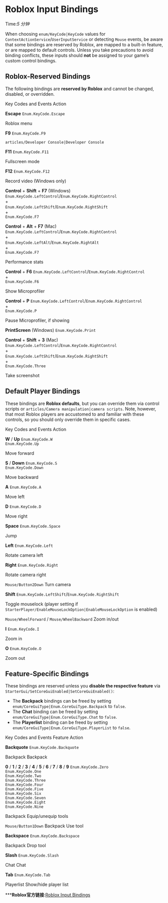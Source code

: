 # Roblox Input Bindings 
Time:<em>5  分钟</em>

When choosing `enum/KeyCode|KeyCode` values for `ContextActionService`/`UserInputService` or detecting `Mouse` events, be aware that some bindings are reserved by Roblox, are mapped to a built-in feature, or are mapped to default controls. Unless you take precautions to avoid binding conflicts, these inputs should **not** be assigned to your game’s custom control bindings.

## Roblox-Reserved Bindings

The following bindings are **reserved by Roblox** and cannot be changed, disabled, or overridden.

Key Codes and Events Action

**Escape** `Enum.KeyCode.Escape`

Roblox menu

**F9** `Enum.KeyCode.F9`

`articles/Developer Console|Developer Console`

**F11** `Enum.KeyCode.F11`

Fullscreen mode

**F12** `Enum.KeyCode.F12`

Record video (Windows only)

**Control** \+ **Shift** \+ **F7** (Windows) `Enum.KeyCode.LeftControl`/`Enum.KeyCode.RightControl`  
+  
`Enum.KeyCode.LeftShift`/`Enum.KeyCode.RightShift`  
+  
`Enum.KeyCode.F7`

  


**Control** \+ **Alt** \+ **F7** (Mac) `Enum.KeyCode.LeftControl`/`Enum.KeyCode.RightControl`  
+  
`Enum.KeyCode.LeftAlt`/`Enum.KeyCode.RightAlt`  
+  
`Enum.KeyCode.F7`

Performance stats

**Control** \+ **F6** `Enum.KeyCode.LeftControl`/`Enum.KeyCode.RightControl`  
+  
`Enum.KeyCode.F6`

Show Microprofiler

**Control** \+ **P** `Enum.KeyCode.LeftControl`/`Enum.KeyCode.RightControl`  
+  
`Enum.KeyCode.P`

Pause Microprofiler, if showing

**PrintScreen** (Windows) `Enum.KeyCode.Print`

  


**Control** \+ **Shift** \+ **3** (Mac) `Enum.KeyCode.LeftControl`/`Enum.KeyCode.RightControl`  
+  
`Enum.KeyCode.LeftShift`/`Enum.KeyCode.RightShift`  
+  
`Enum.KeyCode.Three`

Take screenshot

## Default Player Bindings

These bindings are **Roblox defaults**, but you can override them via control scripts or `articles/Camera manipulation|camera scripts`. Note, however, that most Roblox players are accustomed to and familiar with these controls, so you should only override them in specific cases.

Key Codes and Events Action

**W** / **Up** `Enum.KeyCode.W`  
`Enum.KeyCode.Up`

Move forward

**S** / **Down** `Enum.KeyCode.S`  
`Enum.KeyCode.Down`

Move backward

**A** `Enum.KeyCode.A`

Move left

**D** `Enum.KeyCode.D`

Move right

**Space** `Enum.KeyCode.Space`

Jump

**Left** `Enum.KeyCode.Left`

Rotate camera left

**Right** `Enum.KeyCode.Right`

Rotate camera right

`Mouse/Button2Down`
Turn camera

**Shift** `Enum.KeyCode.LeftShift`/`Enum.KeyCode.RightShift`

Toggle mouselock (player setting if `StarterPlayer/EnableMouseLockOption|EnableMouseLockOption` is enabled)

`Mouse/WheelForward` / `Mouse/WheelBackward`
Zoom in/out

**I** `Enum.KeyCode.I`

Zoom in

**O** `Enum.KeyCode.O`

Zoom out

## Feature-Specific Bindings

These bindings are reserved unless you **disable the respective feature** via `StarterGui/SetCoreGuiEnabled|SetCoreGuiEnabled()`:

  * The **Backpack** bindings can be freed by setting `enum/CoreGuiType|Enum.CoreGuiType.Backpack` to `false`.
  * The **Chat** binding can be freed by setting `enum/CoreGuiType|Enum.CoreGuiType.Chat` to `false`.
  * The **Playerlist** binding can be freed by setting `enum/CoreGuiType|Enum.CoreGuiType.PlayerList` to `false`.

Key Codes and Events Feature Action

**Backquote** `Enum.KeyCode.Backquote`

Backpack
Backpack

**0** / **1** / **2** / **3** / **4** / **5** / **6** / **7** / **8** / **9** `Enum.KeyCode.Zero`  
`Enum.KeyCode.One`  
`Enum.KeyCode.Two`  
`Enum.KeyCode.Three`  
`Enum.KeyCode.Four`  
`Enum.KeyCode.Five`  
`Enum.KeyCode.Six`  
`Enum.KeyCode.Seven`  
`Enum.KeyCode.Eight`  
`Enum.KeyCode.Nine`

Backpack
Equip/unequip tools

`Mouse/Button1Down`
Backpack
Use tool

**Backspace** `Enum.KeyCode.Backspace`

Backpack
Drop tool

**Slash** `Enum.KeyCode.Slash`

Chat
Chat

**Tab** `Enum.KeyCode.Tab`

Playerlist
Show/hide player list



***__Roblox官方链接__:[Roblox Input Bindings](https://developer.roblox.com/zh-cn/articles/input-bindings)
